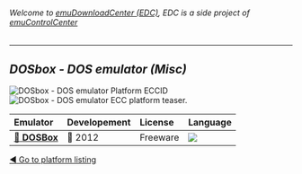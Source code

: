 ###### Welcome to [emuDownloadCenter (EDC)](https://github.com/PhoenixInteractiveNL/emuDownloadCenter/wiki/), EDC is a side project of [emuControlCenter](https://github.com/PhoenixInteractiveNL/emuControlCenter/wiki/)
***
## _DOSbox - DOS emulator (Misc)_
![](https://raw.githubusercontent.com/wiki/PhoenixInteractiveNL/emuDownloadCenter/images_platform/ecc_dosbox_cell.png "DOSbox - DOS emulator Platform ECCID")
![](https://raw.githubusercontent.com/wiki/PhoenixInteractiveNL/emuDownloadCenter/images_platform/ecc_dosbox_teaser.png "DOSbox - DOS emulator ECC platform teaser.")

| Emulator | Developement | License | Language |
|:---------|:-------------|:--------|:---------|
| [:file_folder: **DOSBox**](https://github.com/PhoenixInteractiveNL/emuDownloadCenter/wiki/Emulator-dosbox#menu) | :red_circle: 2012 | Freeware | ![](https://raw.githubusercontent.com/wiki/PhoenixInteractiveNL/emuDownloadCenter/images_flags/icon_flag_EN_24.png) |

[:arrow_backward: Go to platform listing](https://github.com/PhoenixInteractiveNL/emuDownloadCenter/wiki/EDC-Platform-List)
